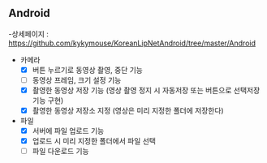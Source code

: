 ## Android
-상세페이지 : https://github.com/kykymouse/KoreanLipNetAndroid/tree/master/Android  
- 카메라
  - [x] 버튼 누르기로 동영상 촬영, 중단 기능 
  - [ ] 동영상 프레임, 크기 설정 기능
  - [x] 촬영한 동영상 저장 기능 (영상 촬영 정지 시 자동저장 또는 버튼으로 선택저장 기능 구현)
  - [x] 촬영한 동영상 저장소 지정 (영상은 미리 지정한 폴더에 저장한다)
- 파일
  - [x] 서버에 파일 업로드 기능
  - [x] 업로드 시 미리 지정한 폴더에서 파일 선택
  - [ ] 파일 다운로드 기능
